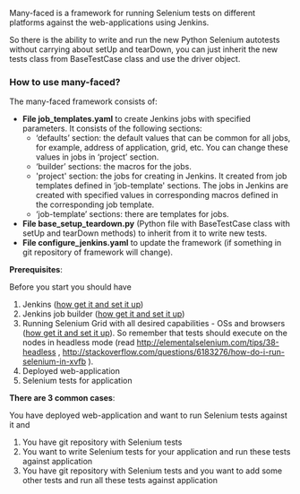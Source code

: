 Many-faced is a framework for running Selenium tests on different platforms against the web-applications using Jenkins. 

So there is the ability to write and run the new Python Selenium autotests without carrying about setUp and tearDown, you can just inherit the new tests class from BaseTestCase class and use the driver object. 



### How to use many-faced?

The many-faced framework consists of:
* __File job_templates.yaml__ to create Jenkins jobs with specified parameters. It consists of the following sections:
    * ‘defaults’ section: the default values that can be common for all jobs, for example, address of application, grid, etc. You can change these values in jobs in ‘project’ section.
    * ‘builder’ sections: the macros for the jobs. 
    * 'project' section: the jobs for creating in Jenkins. It created from job templates defined in ‘job-template' sections. The jobs in Jenkins are created with specified values in corresponding macros defined in the corresponding job template. 
    * ‘job-template’ sections: there are templates for jobs. 
* __File base_setup_teardown.py__ (Python file with BaseTestCase class with setUp and tearDown methods) to inherit from it to write new tests.
* __File configure_jenkins.yaml__ to update the framework (if something in git repository of framework will change).

__Prerequisites__:

Before you start you should have 
1. Jenkins ([how get it and set it up](https://jenkins.io/download/))
2. Jenkins job builder ([how get it and set it up](https://docs.openstack.org/infra/jenkins-job-builder/))
3. Running Selenium Grid with all desired capabilities - OSs and browsers ([how get it and set it up](https://seleniumhq.github.io/docs/grid.html)). So remember that tests should execute on the nodes in headless mode (read http://elementalselenium.com/tips/38-headless , http://stackoverflow.com/questions/6183276/how-do-i-run-selenium-in-xvfb ).  
4. Deployed web-application
5. Selenium tests for application


__There are 3 common cases__:

You have deployed web-application and want to run Selenium tests against it and 
1. You have git repository with Selenium tests
2. You want to write Selenium tests for your application and run these tests against application
3. You have git repository with Selenium tests and you want to add some other tests and run all these tests against application 
